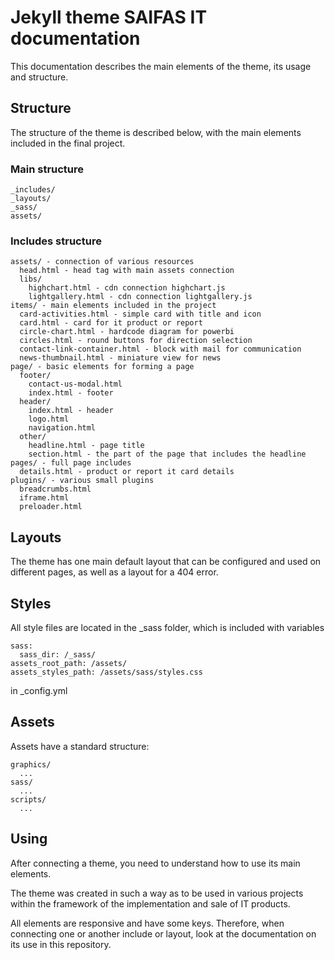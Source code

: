 # Jekyll theme SAIFAS IT documentation

This documentation describes the main elements of the theme, its usage and structure.

## Structure
The structure of the theme is described below, with the main elements included in the final project.
### Main structure
```
_includes/
_layouts/
_sass/
assets/
```
### Includes structure
```
assets/ - connection of various resources
  head.html - head tag with main assets connection
  libs/
    highchart.html - cdn connection highchart.js
    lightgallery.html - cdn connection lightgallery.js
items/ - main elements included in the project
  card-activities.html - simple card with title and icon
  card.html - card for it product or report
  circle-chart.html - hardcode diagram for powerbi
  circles.html - round buttons for direction selection
  contact-link-container.html - block with mail for communication
  news-thumbnail.html - miniature view for news
page/ - basic elements for forming a page
  footer/
    contact-us-modal.html
    index.html - footer
  header/
    index.html - header
    logo.html
    navigation.html
  other/
    headline.html - page title 
    section.html - the part of the page that includes the headline
pages/ - full page includes
  details.html - product or report it card details
plugins/ - various small plugins
  breadcrumbs.html
  iframe.html
  preloader.html
```
## Layouts
The theme has one main default layout that can be configured and used on different pages, as well as a layout for a 404 error.

## Styles

All style files are located in the _sass folder, which is included with variables
```
sass:
  sass_dir: /_sass/
assets_root_path: /assets/
assets_styles_path: /assets/sass/styles.css
``` 
in _config.yml

## Assets
Assets have a standard structure:
```
graphics/
  ...
sass/
  ...
scripts/
  ...
```

## Using
After connecting a theme, you need to understand how to use its main elements.

The theme was created in such a way as to be used in various projects within the framework of the implementation and sale of IT products.

All elements are responsive and have some keys. Therefore, when connecting one or another include or layout, look at the documentation on its use in this repository.
